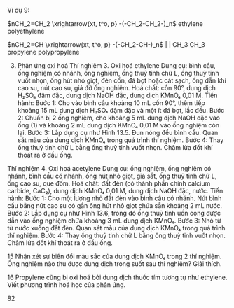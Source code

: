 Ví dụ 9:

$nCH_2=CH_2 \xrightarrow{xt, t^o, p} -(-CH_2-CH_2-)_n$
ethylene                polyethylene

$nCH_2=CH \xrightarrow{xt, t^o, p} -(-CH_2-CH-)_n$
    |                           |
   CH_3                        CH_3
propylene               polypropylene

3. Phản ứng oxi hoá
Thí nghiệm 3. Oxi hoá ethylene
Dụng cụ: bình cầu, ống nghiệm có nhánh, ống nghiệm, ống thuỷ tinh chữ L, ống thuỷ tinh vuốt nhọn, ống hút nhỏ giọt, đèn cồn, đá bọt hoặc cát sạch, ống dẫn khí cao su, nút cao su, giá đỡ ống nghiệm.
Hoá chất: cồn 90°, dung dịch H₂SO₄ đậm đặc, dung dịch NaOH đặc, dung dịch KMnO₄ 0,01 M.
Tiến hành:
Bước 1: Cho vào bình cầu khoảng 10 mL cồn 90°, thêm tiếp khoảng 15 mL dung dịch H₂SO₄ đậm đặc và một ít đá bọt, lắc đều.
Bước 2: Chuẩn bị 2 ống nghiệm, cho khoảng 5 mL dung dịch NaOH đặc vào ống (1) và khoảng 2 mL dung dịch KMnO₄ 0,01 M vào ống nghiệm còn lại.
Bước 3: Lắp dụng cụ như Hình 13.5. Đun nóng đều bình cầu. Quan sát màu của dung dịch KMnO₄ trong quá trình thí nghiệm.
Bước 4: Thay ống thuỷ tinh chữ L bằng ống thuỷ tinh vuốt nhọn. Châm lửa đốt khí thoát ra ở đầu ống.

Thí nghiệm 4. Oxi hoá acetylene
Dụng cụ: ống nghiệm, ống nghiệm có nhánh, bình cầu có nhánh, ống hút nhỏ giọt, giá sắt, ống thuỷ tinh chữ L, ống cao su, que đốm.
Hoá chất: đất đèn (có thành phần chính calcium carbide, CaC₂), dung dịch KMnO₄ 0,01 M, dung dịch NaOH đặc, nước.
Tiến hành:
Bước 1: Cho một lượng nhỏ đất đèn vào bình cầu có nhánh. Nút bình cầu bằng nút cao su có gắn ống hút nhỏ giọt chứa sẵn khoảng 2 mL nước.
Bước 2: Lắp dụng cụ như Hình 13.6, trong đó ống thuỷ tinh uốn cong được dẫn vào ống nghiệm chứa khoảng 3 mL dung dịch KMnO₄.
Bước 3: Nhỏ từ từ nước xuống đất đèn. Quan sát màu của dung dịch KMnO₄ trong quá trình thí nghiệm.
Bước 4: Thay ống thuỷ tinh chữ L bằng ống thuỷ tinh vuốt nhọn. Châm lửa đốt khí thoát ra ở đầu ống.

15 Nhận xét sự biến đổi màu sắc của dung dịch KMnO₄ trong 2 thí nghiệm. Ống nghiệm nào thu được dung dịch trong suốt sau thí nghiệm? Giải thích.

16 Propylene cũng bị oxi hoá bởi dung dịch thuốc tím tương tự như ethylene. Viết phương trình hoá học của phản ứng.

82